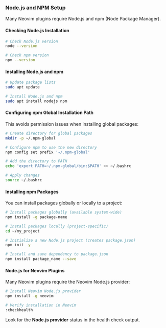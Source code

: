 ### Node.js and NPM Setup

Many Neovim plugins require Node.js and npm (Node Package Manager).

#### Checking Node.js Installation
```bash
# Check Node.js version
node --version

# Check npm version
npm --version
```

#### Installing Node.js and npm
```bash
# Update package lists
sudo apt update

# Install Node.js and npm
sudo apt install nodejs npm
```

#### Configuring npm Global Installation Path
This avoids permission issues when installing global packages:

```bash
# Create directory for global packages
mkdir -p ~/.npm-global

# Configure npm to use the new directory
npm config set prefix '~/.npm-global'

# Add the directory to PATH
echo 'export PATH=~/.npm-global/bin:$PATH' >> ~/.bashrc

# Apply changes
source ~/.bashrc
```

#### Installing npm Packages
You can install packages globally or locally to a project:

```bash
# Install packages globally (available system-wide)
npm install -g package-name

# Install packages locally (project-specific)
cd ~/my_project

# Initialize a new Node.js project (creates package.json)
npm init -y

# Install and save dependency to package.json
npm install package_name --save
```

#### Node.js for Neovim Plugins
Many Neovim plugins require the Neovim Node.js provider:

```bash
# Install Neovim Node.js provider
npm install -g neovim

# Verify installation in Neovim
:checkhealth
```
Look for the **Node.js provider** status in the health check output.
